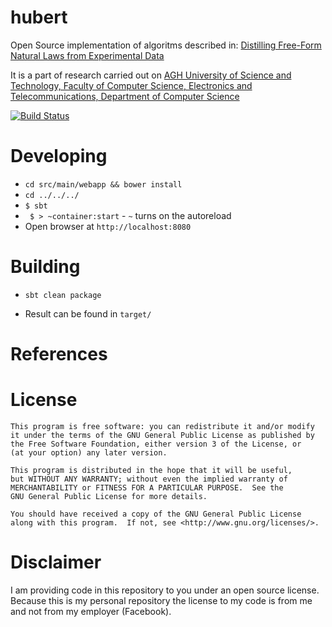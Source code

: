 hubert
======

Open Source implementation of algoritms described in:
[Distilling Free-Form Natural Laws from Experimental Data]

It is a part of research carried out on [AGH University of Science and Technology, Faculty of Computer Science, Electronics and Telecommunications, Department of Computer Science]

[![Build Status](https://travis-ci.org/pkoperek/hubert.svg?branch=master)](https://travis-ci.org/pkoperek/hubert)

Developing
==========

 * `cd src/main/webapp && bower install`
 * `cd ../../../`
 * `$ sbt`
 *  ` $ > ~container:start` - `~` turns on the autoreload
 * Open browser at `http://localhost:8080`

Building
========

 * `sbt clean package`

 * Result can be found in `target/`

References
==========

[Distilling Free-Form Natural Laws from Experimental Data]: http://www.sciencemag.org/content/324/5923/81.abstract
[AGH University of Science and Technology, Faculty of Computer Science, Electronics and Telecommunications, Department of Computer Science]: http://www.ki.agh.edu.pl/en

License
=======

    This program is free software: you can redistribute it and/or modify
    it under the terms of the GNU General Public License as published by
    the Free Software Foundation, either version 3 of the License, or
    (at your option) any later version.

    This program is distributed in the hope that it will be useful,
    but WITHOUT ANY WARRANTY; without even the implied warranty of
    MERCHANTABILITY or FITNESS FOR A PARTICULAR PURPOSE.  See the
    GNU General Public License for more details.

    You should have received a copy of the GNU General Public License
    along with this program.  If not, see <http://www.gnu.org/licenses/>.

Disclaimer
==========

I am providing code in this repository to you under an open source license. Because this is my personal repository the license to my code is from me and not from my employer (Facebook).
